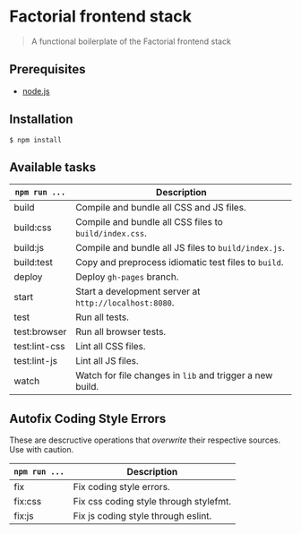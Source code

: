 # Factorial frontend stack 

> A functional boilerplate of the Factorial frontend stack 

## Prerequisites

* [node.js](https://nodejs.org/en/)

## Installation

    $ npm install

## Available tasks
 
`npm run ...` | Description
---|---
build | Compile and bundle all CSS and JS files.
build:css | Compile and bundle all CSS files to `build/index.css`.
build:js | Compile and bundle all JS files to `build/index.js`.
build:test | Copy and preprocess idiomatic test files to `build`.
deploy | Deploy `gh-pages` branch.
start | Start a development server at `http://localhost:8080`.
test | Run all tests. 
test:browser | Run all browser tests.
test:lint-css | Lint all CSS files.
test:lint-js | Lint all JS files.
watch | Watch for file changes in `lib` and trigger a new build.

## Autofix Coding Style Errors

These are descructive operations that *overwrite* their respective sources. Use 
with caution. 

`npm run ...` | Description
---|---
fix | Fix coding style errors. 
fix:css | Fix css coding style through stylefmt. 
fix:js | Fix js coding style through eslint. 
